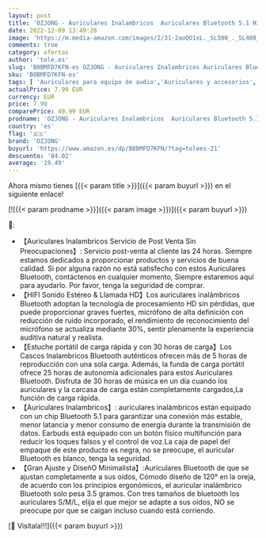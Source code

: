 ```yaml
---
layout: post
title: 'OZJONG - Auriculares Inalambricos  Auriculares Bluetooth 5.1 HiFi Estéreo con Cancelación de Ruido  Incorporado HD Micrófono  IPX7 Impermeables  Reproducción de 30H Control Tactil  para iPhone Android Samsung'
date: 2022-12-09 13:49:28
image: 'https://m.media-amazon.com/images/I/31-2aoQO1xL._SL500_._SL400_.jpg'
comments: true
category: ofertas
author: 'tole.es'
slug: 'B0BMFD7KFN-es OZJONG - Auriculares Inalambricos Auriculares Bluetooth...'
sku: 'B0BMFD7KFN-es'
tags: [ 'Auriculares para equipo de audio','Auriculares y accesorios','Electrónica','android','ozjong','🇪🇸', ]
actualPrice: 7.99 EUR
currency: EUR
price: 7.99
comparePrice: 49.99 EUR
prodname: 'OZJONG - Auriculares Inalambricos  Auriculares Bluetooth 5.1 HiFi Estéreo con Cancelación de Ruido  Incorporado HD Micrófono  IPX7 Impermeables  Reproducción de 30H Control Tactil  para iPhone Android Samsung'
country: 'es'
flag: '🇪🇸'
brand: 'OZJONG'
buyurl: 'https://www.amazon.es/dp/B0BMFD7KFN/?tag=tolees-21'
descuento: '84.02'
average: '19.49'
---
```


Ahora mismo tienes [{{< param title >}}]({{< param buyurl >}}) en el siguiente enlace!

[![{{< param prodname >}}]({{< param image >}})]({{< param buyurl >}})

🔎:

- 【Auriculares Inalambricos Servicio de Post Venta Sin Preocupaciones】: Servicio post-venta al cliente las 24 horas. Siempre estamos dedicados a proporcionar productos y servicios de buena calidad. Si por alguna razón no está satisfecho con estos Auriculares Bluetooth, contáctenos en cualquier momento, Siempre estaremos aquí para ayudarlo. Por favor, tenga la seguridad de comprar.
- 【HIFI Sonido Estéreo & Llamada HD】Los auriculares inalámbricos Bluetooth adoptan la tecnología de procesamiento HD sin pérdidas, que puede proporcionar graves fuertes, micrófono de alta definición con reducción de ruido incorporado, el rendimiento de reconocimiento del micrófono se actualiza mediante 30%, sentir plenamente la experiencia auditiva natural y realista.
- 【Estuche portátil de carga rápida y con 30 horas de carga】Los Cascos Inalambricos Bluetooth auténticos ofrecen más de 5 horas de reproducción con una sola carga. Además, la funda de carga portátil ofrece 25 horas de autonomía adicionales para estos Auriculares Bluetooth. Disfruta de 30 horas de música en un día cuando los auriculares y la carcasa de carga están completamente cargados,La función de carga rápida.
- 【Auriculares Inalambricos】: auriculares inalámbricos están equipado con un chip Bluetooth 5.1 para garantizar una conexión más estable, menor latancia y menor consumo de energía durante la transmisión de datos. Earbuds está equipado con un botón físico multifunción para reducir los toques falsos y el control de voz.La caja de papel del empaque de este producto es negra, no se preocupe, el auricular Bluetooth es blanco, tenga la seguridad.
- 【Gran Ajuste y DiseñO Minimalista】:Auriculares Bluetooth de que se ajustan completamente a sus oídos, Cómodo diseño de 120° en la oreja, de acuerdo con los principios ergonómicos, el auricular inalámbrico Bluetooth solo pesa 3.5 gramos. Con tres tamaños de bluetooth los auriculares S/M/L, elija el que mejor se adapte a sus oídos, NO se preocupe por que se caigan incluso cuando está corriendo.

[🛒 Visítala!!!]({{< param buyurl >}})
